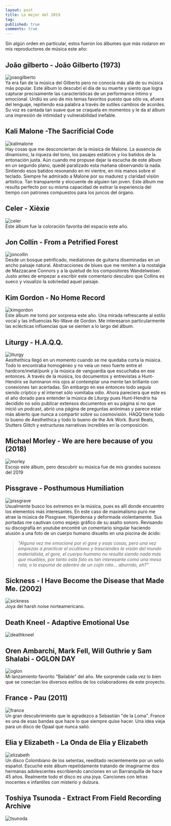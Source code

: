 ```yaml
---
layout: post
title: Lo mejor del 2019
tag:
published: true
comments: true
---
```

Sin algún orden en particular, estos fueron los álbumes que más rodaron en mis reproductores de música este año:

João gilberto - João Gilberto (1973)
-------

![joaogilberto](/images/joaogilberto_1973.jpg)
<br>
Ya era fan de la música del Gilberto pero no conocía más allá de su música más popular. Este álbum lo descubrí el día de su muerte y siento que logra capturar precisamente las características de un performance íntimo y emocional. Undiú es uno de mis temas favoritos puesto que sólo va, afuera del lenguaje, repitiendo esa palabra a través de sutiles cambios de acordes. Su voz es cantada tan suave que se craquela en momentos y le da al álbum una impresión de intimidad y vulnerabilidad inefable.

Kali Malone -The Sacrificial Code 
--------
![kalimalone](/images/kalimalone_sacrificial.jpg)
<br>
Hay cosas que me desconciertan de la música de Malone. La ausencia de dinamismo, la riqueza del tono, los pasajes estáticos y los batidos de la entonación justa. Aún cuando me propuse dejar la escucha de este álbum en un segundo plano, quedé paralizado esta mañana observando la nada. Sintiendo esos batidos resonando en mi vientre, en mis manos sobre el teclado. Siempre he admirado a Malone por su madurez y claridad visión artística. Tan transparente y elocuente de alguien tan joven. Este álbum me resulta perfecto por su misma capacidad de estirar la experiencia del tiempo con patrones compuestos para los juncos del órgano. 

Celer - Xièxie
----
![celer](/images/celer_xiexie.jpg)
<br>
Este álbum fue la coloración favorita del espacio este año. 


Jon Collin - From a Petrified Forest
-----
![joncollin](/images/joncollins_petrified.jpg)
<br>
Desde un bosque petrificado, mediationes de guitarra diseminadas en un ancho paisaje natural. Abstracciones de blues que me remiten a la nostalgia de Mazzacane Connors y a la quietud de los compositores Wandelweiser. Justo antes de empezar a escribir este comentario descubro que Collins es sueco y visualizo la sobriedad aquel paisaje. 

Kim Gordon - No Home Record
------
![kimgordon](/images/kimgordon_nohomerec.jpg)
<br>
Este álbum me tomó por sorpresa este año. Una mirada refrescante al estilo vocal y las influencias No-Wave de Gordon. Me interesaron particularmente las eclécticas influencias que se sienten a lo largo del álbum.

Liturgy - H.A.Q.Q.
------
![liturgy](/images/liturgy_haqq.jpg)
<br>
Aesthethica llegó en un momento cuando se me quedaba corta la música. Todo lo encontraba homogéneo y no veía un nexo fuerte entre el hardcore/metal/punk y la música de vanguardia que escuchaba en ese entonces. 
A través de la música, los documentos y entrevistas a Hunt-Hendrix se iluminaron mis ojos al contemplar una mente tan brillante con conexiones tan acertadas. 
Sin embargo en ese entonces todo seguía siendo críptico y el internet sólo vomitaba odio. Ahora pareciera que este es el año dorado para entender la música de Liturgy pues Hunt-Hendrix ha decidido no sólo publicar extensos documentos en su página si no que inició un podcast, abrió una página de preguntas anónimas y parece estar más abierto que nunca a compartir sobre su cosmovisión. 
HAQQ tiene todo lo bueno de Aesthethica y todo lo bueno de the Ark Work. Burst Beats, Stutters Glitch y estructuras narrativas increíbles en la composición. 

Michael Morley - We are here because of you (2018)
----------
![morley](/images/michaelmorley_.jpg)
<br>
Escojo este álbum, pero descubrir su música fue de mis grandes sucesos del 2019 

Pissgrave - Posthumous Humiliation
----------
![pissgrave](/images/Pissgrave.jpg)
<br>
Usualmente busco los extremos en la música, pues es allí donde encuentro los elementos más interesantes. En este caso de maximalismo puro me atrae la música de Pissgrave.
Hiperdensa y deformada violentamente. Sus portadas me cautivan como espejo gráfico de su asalto sonoro. 
Revisando su discografía en youtube encontré un comentario singular haciendo alusión a una foto de un cuerpo humano disuelto en una piscina de ácido: 
<br>
>*"Alguna vez me emocioné por el gore y esas cosas, pero una vez empiezas a practicar el ocultismo y trasciendes la visión del mundo materialista, 
el gore, el cuerpo humano no resulta siendo nada más que muebles, por tanto esta foto es tan interesante como una mesa rota, o la espuma de adentro de un cojín roto… aburrido, eh?"*

Sickness - I Have Become the Disease that Made Me. (2002)
------------
![sickness](/images/sicknes.jpg)
<br>
Joya del harsh noise norteamericano. 


Death Kneel - Adaptive Emotional Use
------------
![deathkneel](/images/death_kneel.jpg)


Oren Ambarchi, Mark Fell, Will Guthrie y Sam Shalabi - OGLON DAY
-------------
![oglon](/images/oglon_day.jpg)
<br>
Mi lanzamiento favorito "Bailable" del año. Me sorprende cada vez lo bien que se conectan los diversos estilos de los colaboradores de este proyecto. 


France - Pau (2011)
------
![france](/images/france_pau.jpg)
<br>
Un gran descubrimiento que le agradezco a Sebastián "de la Loma". France es una de esas bandas que hace lo que siempre quise hacer. Una idea vieja para un disco de Opaal que nunca salió. 

Elia y Elizabeth - La Onda de Elia y Elizabeth
------
![elizabeth](/images/elia_y_elizabeth.jpg)
<br>
Un disco Colombiano de los setentas, reeditado recientemente por un sello español. Escuché este álbum repetidamente tratando de imaginarme dos hermanas adolescentes escribiendo canciones en un Barranquilla de hace 45 años. Realmente todo el disco es una joya. Canciones con letras inocentes e infantiles con misterio y dulzura. 
 
 Toshiya Tsunoda - Extract From Field Recording Archive
 ---------
 
 ![tsunoda](/images/tsunoda.jpg)
